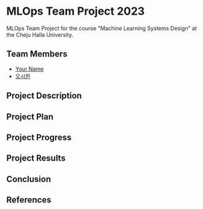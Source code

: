 # MLOps Team Project 2023

MLOps Team Project for the course "Machine Learning Systems Design" at the Cheju Halla University.

## Team Members

- [Your Name](github.com/username)
- [오시원](https://github.com/siwon12)

## Project Description

## Project Plan

## Project Progress

## Project Results

## Conclusion

## References
